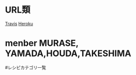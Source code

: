 # URL類
[Travis](https://travis-ci.org/tantan5/groupb_enpit)
[Heroku](https://desolate-ravine-82903.herokuapp.com/)
# menber MURASE, YAMADA,HOUDA,TAKESHIMA

#レシピカテゴリ一覧

